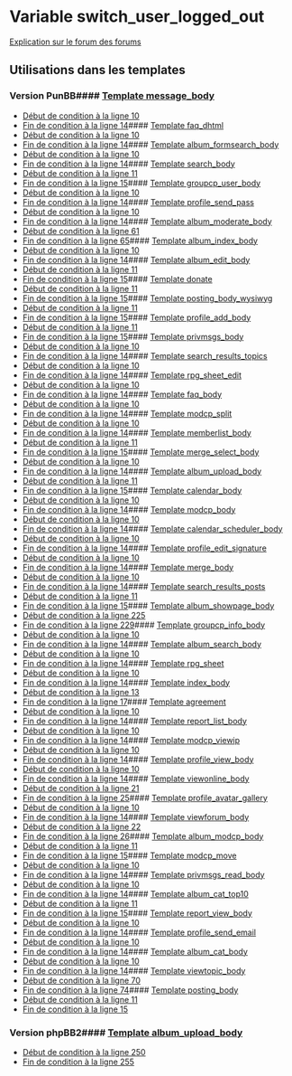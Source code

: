 # Variable switch_user_logged_out
[Explication sur le forum des forums](http://forum.forumactif.com/t294113-listing-des-variables#switch_user_logged_out)
## Utilisations dans les templates
### Version PunBB#### [Template message_body](punbb/message_body.md)
* [Début de condition à la ligne 10](../punbb/message_body.tpl#L10)
* [Fin de condition à la ligne 14](../punbb/message_body.tpl#L14)#### [Template faq_dhtml](punbb/faq_dhtml.md)
* [Début de condition à la ligne 10](../punbb/faq_dhtml.tpl#L10)
* [Fin de condition à la ligne 14](../punbb/faq_dhtml.tpl#L14)#### [Template album_formsearch_body](punbb/album_formsearch_body.md)
* [Début de condition à la ligne 10](../punbb/album_formsearch_body.tpl#L10)
* [Fin de condition à la ligne 14](../punbb/album_formsearch_body.tpl#L14)#### [Template search_body](punbb/search_body.md)
* [Début de condition à la ligne 11](../punbb/search_body.tpl#L11)
* [Fin de condition à la ligne 15](../punbb/search_body.tpl#L15)#### [Template groupcp_user_body](punbb/groupcp_user_body.md)
* [Début de condition à la ligne 10](../punbb/groupcp_user_body.tpl#L10)
* [Fin de condition à la ligne 14](../punbb/groupcp_user_body.tpl#L14)#### [Template profile_send_pass](punbb/profile_send_pass.md)
* [Début de condition à la ligne 10](../punbb/profile_send_pass.tpl#L10)
* [Fin de condition à la ligne 14](../punbb/profile_send_pass.tpl#L14)#### [Template album_moderate_body](punbb/album_moderate_body.md)
* [Début de condition à la ligne 61](../punbb/album_moderate_body.tpl#L61)
* [Fin de condition à la ligne 65](../punbb/album_moderate_body.tpl#L65)#### [Template album_index_body](punbb/album_index_body.md)
* [Début de condition à la ligne 10](../punbb/album_index_body.tpl#L10)
* [Fin de condition à la ligne 14](../punbb/album_index_body.tpl#L14)#### [Template album_edit_body](punbb/album_edit_body.md)
* [Début de condition à la ligne 11](../punbb/album_edit_body.tpl#L11)
* [Fin de condition à la ligne 15](../punbb/album_edit_body.tpl#L15)#### [Template donate](punbb/donate.md)
* [Début de condition à la ligne 11](../punbb/donate.tpl#L11)
* [Fin de condition à la ligne 15](../punbb/donate.tpl#L15)#### [Template posting_body_wysiwyg](punbb/posting_body_wysiwyg.md)
* [Début de condition à la ligne 11](../punbb/posting_body_wysiwyg.tpl#L11)
* [Fin de condition à la ligne 15](../punbb/posting_body_wysiwyg.tpl#L15)#### [Template profile_add_body](punbb/profile_add_body.md)
* [Début de condition à la ligne 11](../punbb/profile_add_body.tpl#L11)
* [Fin de condition à la ligne 15](../punbb/profile_add_body.tpl#L15)#### [Template privmsgs_body](punbb/privmsgs_body.md)
* [Début de condition à la ligne 10](../punbb/privmsgs_body.tpl#L10)
* [Fin de condition à la ligne 14](../punbb/privmsgs_body.tpl#L14)#### [Template search_results_topics](punbb/search_results_topics.md)
* [Début de condition à la ligne 10](../punbb/search_results_topics.tpl#L10)
* [Fin de condition à la ligne 14](../punbb/search_results_topics.tpl#L14)#### [Template rpg_sheet_edit](punbb/rpg_sheet_edit.md)
* [Début de condition à la ligne 10](../punbb/rpg_sheet_edit.tpl#L10)
* [Fin de condition à la ligne 14](../punbb/rpg_sheet_edit.tpl#L14)#### [Template faq_body](punbb/faq_body.md)
* [Début de condition à la ligne 10](../punbb/faq_body.tpl#L10)
* [Fin de condition à la ligne 14](../punbb/faq_body.tpl#L14)#### [Template modcp_split](punbb/modcp_split.md)
* [Début de condition à la ligne 10](../punbb/modcp_split.tpl#L10)
* [Fin de condition à la ligne 14](../punbb/modcp_split.tpl#L14)#### [Template memberlist_body](punbb/memberlist_body.md)
* [Début de condition à la ligne 11](../punbb/memberlist_body.tpl#L11)
* [Fin de condition à la ligne 15](../punbb/memberlist_body.tpl#L15)#### [Template merge_select_body](punbb/merge_select_body.md)
* [Début de condition à la ligne 10](../punbb/merge_select_body.tpl#L10)
* [Fin de condition à la ligne 14](../punbb/merge_select_body.tpl#L14)#### [Template album_upload_body](punbb/album_upload_body.md)
* [Début de condition à la ligne 11](../punbb/album_upload_body.tpl#L11)
* [Fin de condition à la ligne 15](../punbb/album_upload_body.tpl#L15)#### [Template calendar_body](punbb/calendar_body.md)
* [Début de condition à la ligne 10](../punbb/calendar_body.tpl#L10)
* [Fin de condition à la ligne 14](../punbb/calendar_body.tpl#L14)#### [Template modcp_body](punbb/modcp_body.md)
* [Début de condition à la ligne 10](../punbb/modcp_body.tpl#L10)
* [Fin de condition à la ligne 14](../punbb/modcp_body.tpl#L14)#### [Template calendar_scheduler_body](punbb/calendar_scheduler_body.md)
* [Début de condition à la ligne 10](../punbb/calendar_scheduler_body.tpl#L10)
* [Fin de condition à la ligne 14](../punbb/calendar_scheduler_body.tpl#L14)#### [Template profile_edit_signature](punbb/profile_edit_signature.md)
* [Début de condition à la ligne 10](../punbb/profile_edit_signature.tpl#L10)
* [Fin de condition à la ligne 14](../punbb/profile_edit_signature.tpl#L14)#### [Template merge_body](punbb/merge_body.md)
* [Début de condition à la ligne 10](../punbb/merge_body.tpl#L10)
* [Fin de condition à la ligne 14](../punbb/merge_body.tpl#L14)#### [Template search_results_posts](punbb/search_results_posts.md)
* [Début de condition à la ligne 11](../punbb/search_results_posts.tpl#L11)
* [Fin de condition à la ligne 15](../punbb/search_results_posts.tpl#L15)#### [Template album_showpage_body](punbb/album_showpage_body.md)
* [Début de condition à la ligne 225](../punbb/album_showpage_body.tpl#L225)
* [Fin de condition à la ligne 229](../punbb/album_showpage_body.tpl#L229)#### [Template groupcp_info_body](punbb/groupcp_info_body.md)
* [Début de condition à la ligne 10](../punbb/groupcp_info_body.tpl#L10)
* [Fin de condition à la ligne 14](../punbb/groupcp_info_body.tpl#L14)#### [Template album_search_body](punbb/album_search_body.md)
* [Début de condition à la ligne 10](../punbb/album_search_body.tpl#L10)
* [Fin de condition à la ligne 14](../punbb/album_search_body.tpl#L14)#### [Template rpg_sheet](punbb/rpg_sheet.md)
* [Début de condition à la ligne 10](../punbb/rpg_sheet.tpl#L10)
* [Fin de condition à la ligne 14](../punbb/rpg_sheet.tpl#L14)#### [Template index_body](punbb/index_body.md)
* [Début de condition à la ligne 13](../punbb/index_body.tpl#L13)
* [Fin de condition à la ligne 17](../punbb/index_body.tpl#L17)#### [Template agreement](punbb/agreement.md)
* [Début de condition à la ligne 10](../punbb/agreement.tpl#L10)
* [Fin de condition à la ligne 14](../punbb/agreement.tpl#L14)#### [Template report_list_body](punbb/report_list_body.md)
* [Début de condition à la ligne 10](../punbb/report_list_body.tpl#L10)
* [Fin de condition à la ligne 14](../punbb/report_list_body.tpl#L14)#### [Template modcp_viewip](punbb/modcp_viewip.md)
* [Début de condition à la ligne 10](../punbb/modcp_viewip.tpl#L10)
* [Fin de condition à la ligne 14](../punbb/modcp_viewip.tpl#L14)#### [Template profile_view_body](punbb/profile_view_body.md)
* [Début de condition à la ligne 10](../punbb/profile_view_body.tpl#L10)
* [Fin de condition à la ligne 14](../punbb/profile_view_body.tpl#L14)#### [Template viewonline_body](punbb/viewonline_body.md)
* [Début de condition à la ligne 21](../punbb/viewonline_body.tpl#L21)
* [Fin de condition à la ligne 25](../punbb/viewonline_body.tpl#L25)#### [Template profile_avatar_gallery](punbb/profile_avatar_gallery.md)
* [Début de condition à la ligne 10](../punbb/profile_avatar_gallery.tpl#L10)
* [Fin de condition à la ligne 14](../punbb/profile_avatar_gallery.tpl#L14)#### [Template viewforum_body](punbb/viewforum_body.md)
* [Début de condition à la ligne 22](../punbb/viewforum_body.tpl#L22)
* [Fin de condition à la ligne 26](../punbb/viewforum_body.tpl#L26)#### [Template album_modcp_body](punbb/album_modcp_body.md)
* [Début de condition à la ligne 11](../punbb/album_modcp_body.tpl#L11)
* [Fin de condition à la ligne 15](../punbb/album_modcp_body.tpl#L15)#### [Template modcp_move](punbb/modcp_move.md)
* [Début de condition à la ligne 10](../punbb/modcp_move.tpl#L10)
* [Fin de condition à la ligne 14](../punbb/modcp_move.tpl#L14)#### [Template privmsgs_read_body](punbb/privmsgs_read_body.md)
* [Début de condition à la ligne 10](../punbb/privmsgs_read_body.tpl#L10)
* [Fin de condition à la ligne 14](../punbb/privmsgs_read_body.tpl#L14)#### [Template album_cat_top10](punbb/album_cat_top10.md)
* [Début de condition à la ligne 11](../punbb/album_cat_top10.tpl#L11)
* [Fin de condition à la ligne 15](../punbb/album_cat_top10.tpl#L15)#### [Template report_view_body](punbb/report_view_body.md)
* [Début de condition à la ligne 10](../punbb/report_view_body.tpl#L10)
* [Fin de condition à la ligne 14](../punbb/report_view_body.tpl#L14)#### [Template profile_send_email](punbb/profile_send_email.md)
* [Début de condition à la ligne 10](../punbb/profile_send_email.tpl#L10)
* [Fin de condition à la ligne 14](../punbb/profile_send_email.tpl#L14)#### [Template album_cat_body](punbb/album_cat_body.md)
* [Début de condition à la ligne 10](../punbb/album_cat_body.tpl#L10)
* [Fin de condition à la ligne 14](../punbb/album_cat_body.tpl#L14)#### [Template viewtopic_body](punbb/viewtopic_body.md)
* [Début de condition à la ligne 70](../punbb/viewtopic_body.tpl#L70)
* [Fin de condition à la ligne 74](../punbb/viewtopic_body.tpl#L74)#### [Template posting_body](punbb/posting_body.md)
* [Début de condition à la ligne 11](../punbb/posting_body.tpl#L11)
* [Fin de condition à la ligne 15](../punbb/posting_body.tpl#L15)
### Version phpBB2#### [Template album_upload_body](subsilver/album_upload_body.md)
* [Début de condition à la ligne 250](../subsilver/album_upload_body.tpl#L250)
* [Fin de condition à la ligne 255](../subsilver/album_upload_body.tpl#L255)
